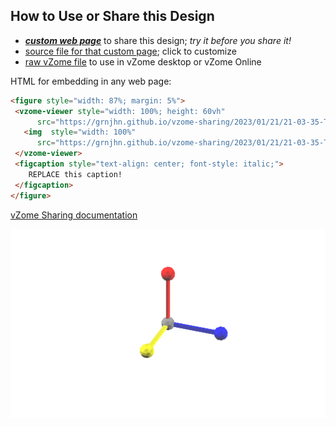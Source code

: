 
## How to Use or Share this Design

 - [***custom web page***][post] to share this design; *try it before you share it!*
 - [source file for that custom page][source]; click to customize
 - [raw vZome file][raw] to use in vZome desktop or vZome Online
 
 HTML for embedding in any web page:
 ```html
<figure style="width: 87%; margin: 5%">
  <vzome-viewer style="width: 100%; height: 60vh"
       src="https://grnjhn.github.io/vzome-sharing/2023/01/21/21-03-35-TSL_model/TSL_model.vZome" >
    <img  style="width: 100%"
       src="https://grnjhn.github.io/vzome-sharing/2023/01/21/21-03-35-TSL_model/TSL_model.png" >
  </vzome-viewer>
  <figcaption style="text-align: center; font-style: italic;">
     REPLACE this caption!
  </figcaption>
</figure>
 ```

[vZome Sharing documentation](https://vzome.github.io/vzome/sharing.html#how-it-works)

![Image](<TSL_model.png>)


[post]: <https://grnjhn.github.io/vzome-sharing/2023/01/21/TSL_model-21-03-35.html>
[source]: <https://github.com/grnjhn/vzome-sharing/edit/main/_posts/2023-01-21-TSL_model-21-03-35.md>
[raw]: <https://raw.githubusercontent.com/grnjhn/vzome-sharing/main/2023/01/21/21-03-35-TSL_model/TSL_model.vZome>